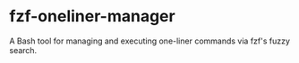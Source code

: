 # fzf-oneliner-manager
A Bash tool for managing and executing one-liner commands via fzf's fuzzy search.
